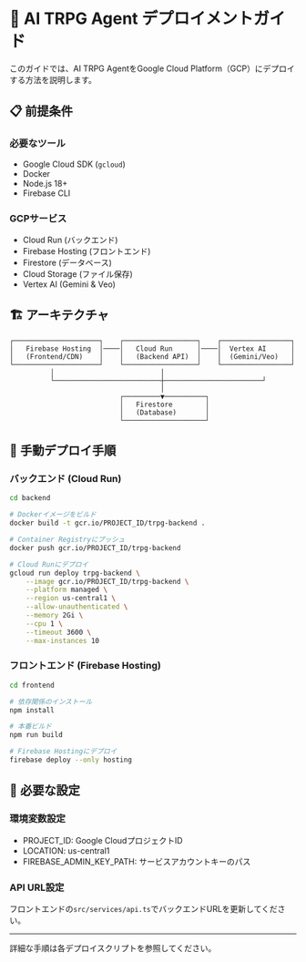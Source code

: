 # 🚀 AI TRPG Agent デプロイメントガイド

このガイドでは、AI TRPG AgentをGoogle Cloud Platform（GCP）にデプロイする方法を説明します。

## 📋 前提条件

### 必要なツール
- Google Cloud SDK (`gcloud`)
- Docker
- Node.js 18+
- Firebase CLI

### GCPサービス
- Cloud Run (バックエンド)
- Firebase Hosting (フロントエンド)
- Firestore (データベース)
- Cloud Storage (ファイル保存)
- Vertex AI (Gemini & Veo)

## 🏗️ アーキテクチャ

```
┌─────────────────────┐    ┌──────────────────┐    ┌─────────────────┐
│   Firebase Hosting  │────│   Cloud Run      │────│  Vertex AI      │
│   (Frontend/CDN)    │    │   (Backend API)  │    │  (Gemini/Veo)   │
└─────────────────────┘    └──────────────────┘    └─────────────────┘
          │                          │                        
          └──────────────────────────┼────────────────────────┘
                                     │                        
                           ┌─────────▼──────────┐             
                           │   Firestore        │             
                           │   (Database)       │             
                           └────────────────────┘             
```

## 🚀 手動デプロイ手順

### バックエンド (Cloud Run)

```bash
cd backend

# Dockerイメージをビルド
docker build -t gcr.io/PROJECT_ID/trpg-backend .

# Container Registryにプッシュ
docker push gcr.io/PROJECT_ID/trpg-backend

# Cloud Runにデプロイ
gcloud run deploy trpg-backend \
    --image gcr.io/PROJECT_ID/trpg-backend \
    --platform managed \
    --region us-central1 \
    --allow-unauthenticated \
    --memory 2Gi \
    --cpu 1 \
    --timeout 3600 \
    --max-instances 10
```

### フロントエンド (Firebase Hosting)

```bash
cd frontend

# 依存関係のインストール
npm install

# 本番ビルド
npm run build

# Firebase Hostingにデプロイ
firebase deploy --only hosting
```

## 📝 必要な設定

### 環境変数設定
- PROJECT_ID: Google CloudプロジェクトID
- LOCATION: us-central1
- FIREBASE_ADMIN_KEY_PATH: サービスアカウントキーのパス

### API URL設定
フロントエンドの`src/services/api.ts`でバックエンドURLを更新してください。

---

詳細な手順は各デプロイスクリプトを参照してください。